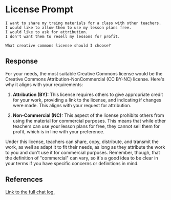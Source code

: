 # License Prompt

```
I want to share my traing materials for a class with other teachers.
I would like to allow them to use my lesson plans free.
I would like to ask for attribution.
I don't want them to resell my lessons for profit.

What creative commons license should I choose?
```

## Response

For your needs, the most suitable Creative Commons license would be the Creative Commons Attribution-NonCommercial (CC BY-NC) license. Here's why it aligns with your requirements:

1. **Attribution (BY):** This license requires others to give appropriate credit for your work, providing a link to the license, and indicating if changes were made. This aligns with your request for attribution.

2. **Non-Commercial (NC):** This aspect of the license prohibits others from using the material for commercial purposes. This means that while other teachers can use your lesson plans for free, they cannot sell them for profit, which is in line with your preference.

Under this license, teachers can share, copy, distribute, and transmit the work, as well as adapt it to fit their needs, as long as they attribute the work to you and don't use it for commercial purposes. Remember, though, that the definition of "commercial" can vary, so it's a good idea to be clear in your terms if you have specific concerns or definitions in mind.

## References

[Link to the full chat log.](https://chat.openai.com/c/fc9cde16-33f6-43a8-9057-3c9a5dbd4e6f)